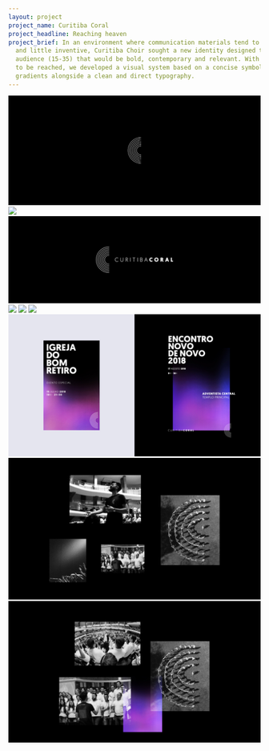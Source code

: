 ```yaml
---
layout: project
project_name: Curitiba Coral
project_headline: Reaching heaven
project_brief: In an environment where communication materials tend to be outdated
  and little inventive, Curitiba Choir sought a new identity designed towards a young
  audience (15-35) that would be bold, contemporary and relevant. With clear goals
  to be reached, we developed a visual system based on a concise symbol, vivid color
  gradients alongside a clean and direct typography.
---
```


![](/images/curitiba_coral/Curitiba%20Coral-01.jpg)
![](/images/curitiba_coral/Curitiba%20Coral-02.jpg)
![](/images/curitiba_coral/Curitiba%20Coral-03.jpg)
![](/images/curitiba_coral/Curitiba%20Coral-04.jpg)
![](/images/curitiba_coral/Curitiba%20Coral-05.jpg)
![](/images/curitiba_coral/Curitiba%20Coral-06.jpg)
![](/images/curitiba_coral/Curitiba%20Coral-07.jpg)
![](/images/curitiba_coral/Curitiba%20Coral-08.jpg)
![](/images/curitiba_coral/Curitiba%20Coral-09.jpg)

